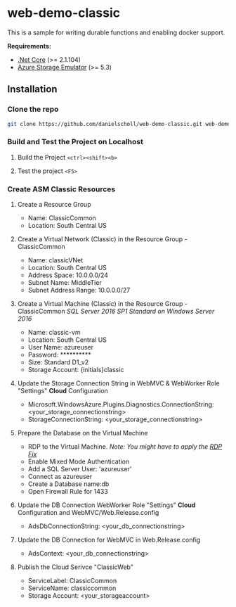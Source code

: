 # web-demo-classic

This is a sample for writing durable functions  and enabling docker support.

__Requirements:__
- [.Net Core](https://www.microsoft.com/net/download/windows)  (>= 2.1.104)
- [Azure Storage Emulator](https://docs.microsoft.com/en-us/azure/storage/common/storage-use-emulator) (>= 5.3)

## Installation
### Clone the repo

```bash
git clone https://github.com/danielscholl/web-demo-classic.git web-demo-classic
```


### Build and Test the Project on Localhost

1. Build the Project `<ctrl><shift><b>`

1. Test the project `<F5>`


### Create ASM Classic Resources

1. Create a Resource Group

	- Name:  ClassicCommon
	- Location: South Central US

1. Create a Virtual Network (Classic) in the Resource Group - ClassicCommon

	- Name: classicVNet
	- Location: South Central US
	- Address Space:  10.0.0.0/24
	- Subnet Name: MiddleTier
	- Subnet Address Range: 10.0.0.0/27

1.  Create a Virtual Machine (Classic) in the Resource Group - ClassicCommon
	_SQL Server 2016 SP1 Standard on Windows Server 2016_

	- Name: classic-vm
	- Location: South Central US
	- User Name: azureuser
	- Password: **********
	- Size: Standard D1_v2
	- Storage Account: {initials}classic

1. Update the Storage Connection String in WebMVC & WebWorker Role "Settings"  __Cloud__ Configuration

	- Microsoft.WindowsAzure.Plugins.Diagnostics.ConnectionString: <your_storage_connectionstring>
	- StorageConnectionString: <your_storage_connectionstring>

1. Prepare the Database on the Virtual Machine

	- RDP to the Virtual Machine.   _Note: You might have to apply the [RDP Fix](https://justinho.com/blog/2018/05/09/CredSSP.html)_  
	- Enable Mixed Mode Authentication
	- Add a SQL Server User: 'azureuser'
	- Connect as azureuser
	- Create a Database  name:db
	- Open Firewall Rule for 1433

1. Update the DB Connection WebWorker Role "Settings" __Cloud__ Configuration and WebMVC/Web.Release.config

	- AdsDbConnectionString: <your_db_connectionstring>

1. Update the DB Connection for WebMVC in Web.Release.config

	- AdsContext: <your_db_connectionstring>

1. Publish the Cloud Serivce "ClassicWeb"
	- ServiceLabel: ClassicCommon
	- ServiceName: classiccommon
	- Storage Account: <your_storageaccount>

